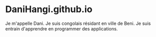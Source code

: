 # DaniHangi.github.io
Je m'appelle Dani. Je suis congolais résidant en ville de Beni. Je suis entrain d'apprendre en programmer des applications.
